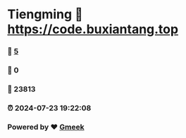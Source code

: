 # Tiengming :link: https://code.buxiantang.top 
### :page_facing_up: [5](https://code.buxiantang.top/tag.html) 
### :speech_balloon: 0 
### :hibiscus: 23813 
### :alarm_clock: 2024-07-23 19:22:08 
### Powered by :heart: [Gmeek](https://github.com/Meekdai/Gmeek)
